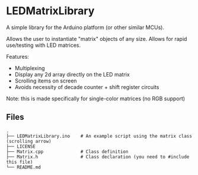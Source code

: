 # LEDMatrixLibrary

A simple library for the Arduino platform (or other similar MCUs).

Allows the user to instantiate "matrix" objects of any size. Allows for rapid use/testing with LED matrices. 

Features:
- Multiplexing
- Display any 2d array directly on the LED matrix
- Scrolling items on screen
- Avoids necessity of decade counter + shift register circuits

Note: this is made specifically for single-color matrices (no RGB support)

## Files
```
.
├── LEDMatrixLibrary.ino 	# An example script using the matrix class (scrolling arrow)
├── LICENSE	
├── Matrix.cpp 				# Class definition
├── Matrix.h 				# Class declaration (you need to #include this file)
└── README.md
```